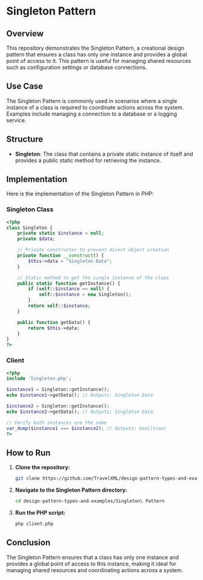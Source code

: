 # Singleton Pattern

## Overview

This repository demonstrates the Singleton Pattern, a creational design pattern that ensures a class has only one instance and provides a global point of access to it. This pattern is useful for managing shared resources such as configuration settings or database connections.

## Use Case

The Singleton Pattern is commonly used in scenarios where a single instance of a class is required to coordinate actions across the system. Examples include managing a connection to a database or a logging service.

## Structure

- **Singleton**: The class that contains a private static instance of itself and provides a public static method for retrieving the instance.

## Implementation

Here is the implementation of the Singleton Pattern in PHP:

### Singleton Class

```php
<?php
class Singleton {
    private static $instance = null;
    private $data;

    // Private constructor to prevent direct object creation
    private function __construct() {
        $this->data = "Singleton Data";
    }

    // Static method to get the single instance of the class
    public static function getInstance() {
        if (self::$instance == null) {
            self::$instance = new Singleton();
        }
        return self::$instance;
    }

    public function getData() {
        return $this->data;
    }
}
?>
```

### Client

```php
<?php
include 'Singleton.php';

$instance1 = Singleton::getInstance();
echo $instance1->getData(); // Outputs: Singleton Data

$instance2 = Singleton::getInstance();
echo $instance2->getData(); // Outputs: Singleton Data

// Verify both instances are the same
var_dump($instance1 === $instance2); // Outputs: bool(true)
?>
```

## How to Run

1. **Clone the repository:**
   ```sh
   git clone https://github.com/TravelXML/design-pattern-types-and-examples.git
   ```

2. **Navigate to the Singleton Pattern directory:**
   ```sh
   cd design-pattern-types-and-examples/Singleton\ Pattern
   ```

3. **Run the PHP script:**
   ```sh
   php client.php
   ```

## Conclusion

The Singleton Pattern ensures that a class has only one instance and provides a global point of access to this instance, making it ideal for managing shared resources and coordinating actions across a system.

